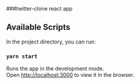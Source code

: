 ###twitter-clone
react app 

## Available Scripts
In the project directory, you can run:
### `yarn start`

Runs the app in the development mode.<br />
Open [http://localhost:3000](http://localhost:3000) to view it in the browser.



